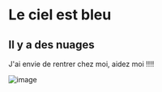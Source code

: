# Le ciel est bleu
## Il y a des nuages 

J'ai envie de rentrer chez moi, aidez moi !!!!

![image](https://github.com/user-attachments/assets/b1e3bada-5613-41a5-aa32-8e66c7d50c84)
